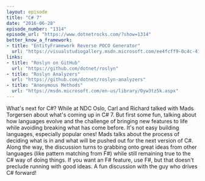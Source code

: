 ```yaml
---
layout: episode
title: "C# 7"
date: "2016-06-28"
episode_number: "1314"
episode_url: "https://www.dotnetrocks.com/?show=1314"
better_know_a_framework:
- title: "EntityFramework Reverse POCO Generator"
  url: "https://visualstudiogallery.msdn.microsoft.com/ee4fcff9-0c4c-4179-afd9-7a2fb90f5838"
links:
- title: "Roslyn on GitHub"
  url: "https://github.com/dotnet/roslyn"
- title: "Roslyn Analyzers"
  url: "https://github.com/dotnet/roslyn-analyzers"
- title: "Anonymous Methods"
  url: "https://msdn.microsoft.com/en-us/library/0yw3tz5k.aspx"
---
```


What's next for C#? While at NDC Oslo, Carl and Richard talked with Mads Torgersen about what's coming up in C# 7. But first some fun, talking about how languages evolve and the challenge of bringing new features to life while avoiding breaking what has come before. It's not easy building languages, especially popular ones! Mads talks about the process of deciding what is in and what will be pushed out for the next version of C#. Along the way, the discussion turns to grabbing onto great ideas from other languages (like pattern matching from F#) while still remaining true to the C# way of doing things. If you want an F# feature, use F#, but that doesn't preclude running with good ideas. A fun discussion with the guy who drives C# forward!
